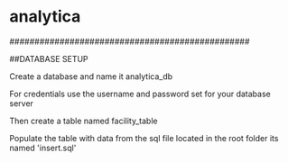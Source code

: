 # analytica

################################################

##DATABASE SETUP

Create a database and name it analytica_db

For credentials use the username and password set for your database server

Then create a table named facility_table

Populate the table with data from the sql file located in the root folder its named 'insert.sql'
